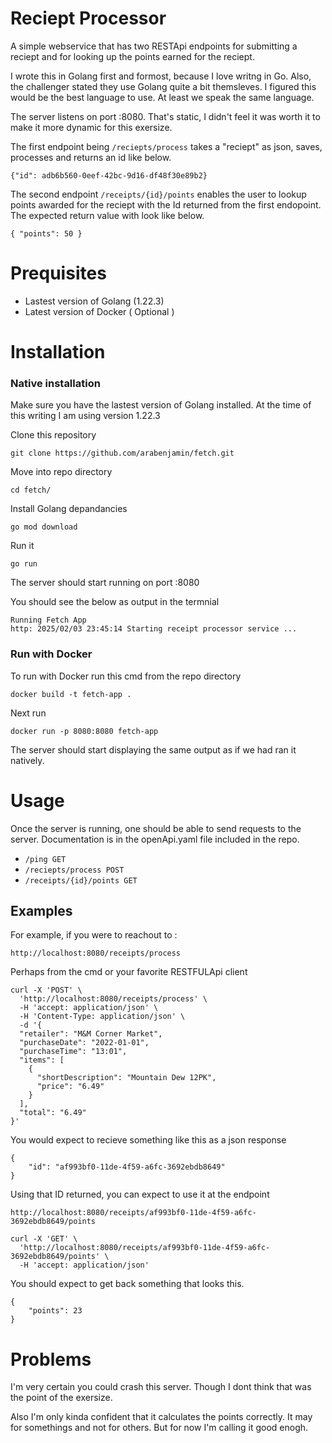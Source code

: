 # Reciept Processor

A simple webservice that has two RESTApi endpoints for submitting a reciept and for looking up the points earned for the reciept.

I wrote this in Golang first and formost, because I love writng in Go. Also, the challenger stated they use Golang quite a bit themsleves. I figured this would be the best language to use. At least we speak the same language. 

The server listens on port :8080. That's static, I didn't feel it was worth it to make it more dynamic for this exersize.

The first endpoint being `/reciepts/process` takes a "reciept" as json, saves, processes and returns an id like below. 

`{"id": adb6b560-0eef-42bc-9d16-df48f30e89b2}`


The second endpoint `/receipts/{id}/points` enables the user to lookup points awarded for the reciept with the Id returned from the first endopoint. The expected return value with look like below.

`{ "points": 50 }`


# Prequisites
* Lastest version of Golang (1.22.3)
* Latest version of Docker ( Optional )

# Installation

### Native installation
Make sure you have the lastest version of Golang installed. At the time of this writing I am using version 1.22.3

Clone this repository 

`git clone https://github.com/arabenjamin/fetch.git`

Move into repo directory

`cd fetch/`

Install Golang depandancies

`go mod download`

Run it 

`go run` 


The server should start running on port :8080

You should see the below as output in the termnial

```
Running Fetch App
http: 2025/02/03 23:45:14 Starting receipt processor service ...
```


### Run with Docker
To run with Docker run this cmd from the repo directory

`docker build -t fetch-app .`

Next run

`docker run -p 8080:8080 fetch-app` 

The server should start displaying the same output as if we had ran it natively.


# Usage 
Once the server is running, one should be able to send requests to the server. Documentation is in the openApi.yaml file included in the repo.

* `/ping GET`
* `/reciepts/process POST`
* `/receipts/{id}/points GET`


## Examples
For example, if you were to reachout to :

`http://localhost:8080/receipts/process`

Perhaps from the cmd or your favorite RESTFULApi client
```
curl -X 'POST' \
  'http://localhost:8080/receipts/process' \
  -H 'accept: application/json' \
  -H 'Content-Type: application/json' \
  -d '{
  "retailer": "M&M Corner Market",
  "purchaseDate": "2022-01-01",
  "purchaseTime": "13:01",
  "items": [
    {
      "shortDescription": "Mountain Dew 12PK",
      "price": "6.49"
    }
  ],
  "total": "6.49"
}'
```
You would expect to recieve something like this as a json response
```
{
	"id": "af993bf0-11de-4f59-a6fc-3692ebdb8649"
}
```
Using that ID returned, you can expect to use it at the endpoint

`http://localhost:8080/receipts/af993bf0-11de-4f59-a6fc-3692ebdb8649/points`

```
curl -X 'GET' \
  'http://localhost:8080/receipts/af993bf0-11de-4f59-a6fc-3692ebdb8649/points' \
  -H 'accept: application/json'
```
You should expect to get back something that looks this.
```
{
	"points": 23
}
```

# Problems
I'm very certain you could crash this server. Though I dont think that was the point of the exersize. 

Also I'm only kinda confident that it calculates the points correctly. It may for somethings and not for others. But for now I'm calling it good enogh.

